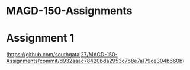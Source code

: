 # MAGD-150-Assignments

# Assignment 1
(https://github.com/southgataj27/MAGD-150-Assignments/commit/d932aaac78420bda2953c7b8e7a179ce304b660b)
